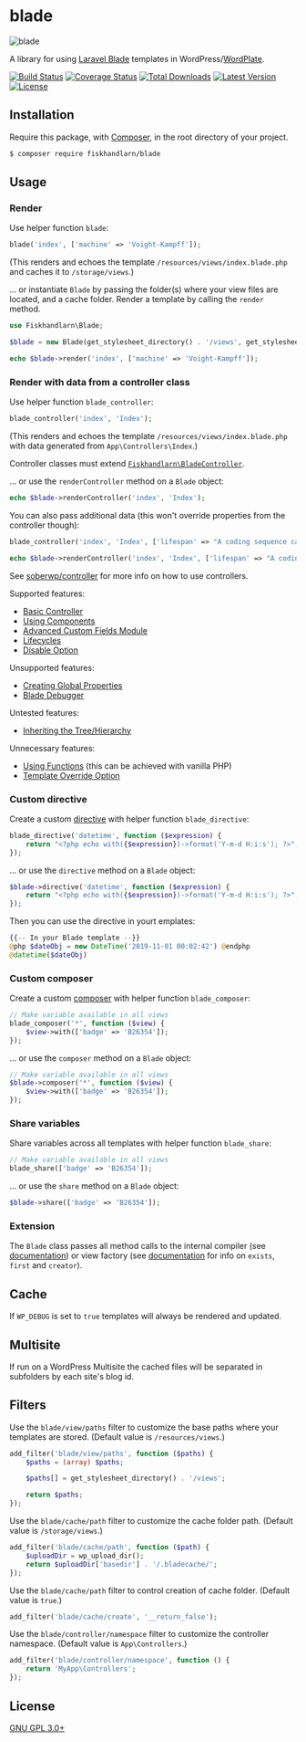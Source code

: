 # blade

![blade](https://user-images.githubusercontent.com/680264/55405831-302ab180-555b-11e9-94a9-fb6b606104b4.png)

A library for using [Laravel Blade](https://laravel.com/docs/8.x/blade) templates in WordPress/[WordPlate](https://wordplate.github.io/).

[![Build Status](https://badgen.net/github/status/fiskhandlarn/blade/master)](https://github.com/fiskhandlarn/blade/actions)
[![Coverage Status](https://badgen.net/codecov/c/github/fiskhandlarn/blade)](https://codecov.io/github/fiskhandlarn/blade)
[![Total Downloads](https://badgen.net/packagist/dt/fiskhandlarn/blade)](https://packagist.org/packages/fiskhandlarn/blade)
[![Latest Version](https://badgen.net/github/release/fiskhandlarn/blade)](https://github.com/fiskhandlarn/blade/releases)
[![License](https://badgen.net/packagist/license/fiskhandlarn/blade)](https://packagist.org/packages/fiskhandlarn/blade)

## Installation

Require this package, with [Composer](https://getcomposer.org), in the root directory of your project.

```bash
$ composer require fiskhandlarn/blade
```

## Usage

### Render

Use helper function `blade`:

```php
blade('index', ['machine' => 'Voight-Kampff']);
```

(This renders and echoes the template `/resources/views/index.blade.php` and caches it to `/storage/views`.)

... or instantiate `Blade` by passing the folder(s) where your view files are located, and a cache folder. Render a template by calling the `render` method.

```php
use Fiskhandlarn\Blade;

$blade = new Blade(get_stylesheet_directory() . '/views', get_stylesheet_directory() . '/cache');

echo $blade->render('index', ['machine' => 'Voight-Kampff']);
```

### Render with data from a controller class

Use helper function `blade_controller`:

```php
blade_controller('index', 'Index');
```

(This renders and echoes the template `/resources/views/index.blade.php` with data generated from `App\Controllers\Index`.)

Controller classes must extend [`Fiskhandlarn\BladeController`](./src/BladeController.php).

... or use the `renderController` method on a `Blade` object:

```php
echo $blade->renderController('index', 'Index');
```

You can also pass additional data (this won't override properties from the controller though):

```php
blade_controller('index', 'Index', ['lifespan' => "A coding sequence cannot be revised once it's been established."]);
```

```php
echo $blade->renderController('index', 'Index', ['lifespan' => "A coding sequence cannot be revised once it's been established."]);
```

See [soberwp/controller](https://github.com/soberwp/controller) for more info on how to use controllers.

Supported features:

- [Basic Controller](https://github.com/soberwp/controller#basic-controller)
- [Using Components](https://github.com/soberwp/controller#using-components)
- [Advanced Custom Fields Module](https://github.com/soberwp/controller#advanced-custom-fields-module)
- [Lifecycles](https://github.com/soberwp/controller#lifecycles)
- [Disable Option](https://github.com/soberwp/controller#disable-option)

Unsupported features:

- [Creating Global Properties](https://github.com/soberwp/controller#creating-global-properties)
- [Blade Debugger](https://github.com/soberwp/controller#blade-debugger)

Untested features:

- [Inheriting the Tree/Hierarchy](https://github.com/soberwp/controller#inheriting-the-treehierarchy)

Unnecessary features:

- [Using Functions](https://github.com/soberwp/controller#using-functions) (this can be achieved with vanilla PHP)
- [Template Override Option](https://github.com/soberwp/controller#template-override-option)

### Custom directive

Create a custom [directive](https://laravel.com/docs/8.x/blade#extending-blade) with helper function `blade_directive`:

```php
blade_directive('datetime', function ($expression) {
    return "<?php echo with({$expression})->format('Y-m-d H:i:s'); ?>";
});
```

... or use the `directive` method on a `Blade` object:

```php
$blade->directive('datetime', function ($expression) {
    return "<?php echo with({$expression})->format('Y-m-d H:i:s'); ?>";
});
```

Then you can use the directive in yourt emplates:

```php
{{-- In your Blade template --}}
@php $dateObj = new DateTime('2019-11-01 00:02:42') @endphp
@datetime($dateObj)
```

### Custom composer

Create a custom [composer](https://laravel.com/docs/8.x/views#view-composers) with helper function `blade_composer`:

```php
// Make variable available in all views
blade_composer('*', function ($view) {
    $view->with(['badge' => 'B26354']);
});
```

... or use the `composer` method on a `Blade` object:

```php
// Make variable available in all views
$blade->composer('*', function ($view) {
    $view->with(['badge' => 'B26354']);
});
```

### Share variables

Share variables across all templates with helper function `blade_share`:

```php
// Make variable available in all views
blade_share(['badge' => 'B26354']);
```

... or use the `share` method on a `Blade` object:

```php
$blade->share(['badge' => 'B26354']);
```

### Extension

The `Blade` class passes all method calls to the internal compiler (see [documentation](https://laravel.com/docs/8.x/blade)) or view factory (see [documentation](https://laravel.com/docs/8.x/views) for info on `exists`, `first` and `creator`).

## Cache

If `WP_DEBUG` is set to `true` templates will always be rendered and updated.

## Multisite

If run on a WordPress Multisite the cached files will be separated in subfolders by each site's blog id.

## Filters

Use the `blade/view/paths` filter to customize the base paths where your templates are stored. (Default value is `/resources/views`.)

```php
add_filter('blade/view/paths', function ($paths) {
    $paths = (array) $paths;

    $paths[] = get_stylesheet_directory() . '/views';

    return $paths;
});
```

Use the `blade/cache/path` filter to customize the cache folder path. (Default value is `/storage/views`.)

```php
add_filter('blade/cache/path', function ($path) {
    $uploadDir = wp_upload_dir();
    return $uploadDir['basedir'] . '/.bladecache/';
});
```

Use the `blade/cache/path` filter to control creation of cache folder. (Default value is `true`.)

```php
add_filter('blade/cache/create', '__return_false');
```

Use the `blade/controller/namespace` filter to customize the controller namespace. (Default value is `App\Controllers`.)

```php
add_filter('blade/controller/namespace', function () {
    return 'MyApp\Controllers';
});
```

## License
[GNU GPL 3.0+](//www.gnu.org/copyleft/gpl.html "GNU GPL 3.0")
